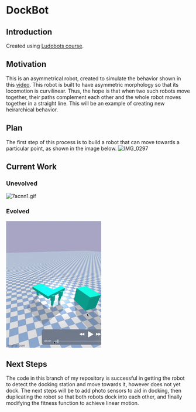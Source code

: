 # DockBot

## Introduction
Created using [Ludobots course](https://www.reddit.com/r/ludobots/wiki/installation/).

## Motivation
This is an asymmetrical robot, created to simulate the behavior shown in this [video](https://youtu.be/UeAzWnlgWWE). This robot is built to have asymmetric morphology so that its locomotion is curvilinear. Thus, the hope is that when two such robots move together, their paths complement each other and the whole robot moves together in a straight line. This will be an example of creating new heirarchical behavior.

## Plan
The first step of this process is to build a robot that can move towards a particular point, as shown in the image below.
![IMG_0297](https://user-images.githubusercontent.com/114432525/217398896-f715f12b-a6ed-4fe2-8990-bb6268372af5.PNG)

## Current Work
### Unevolved
![7acnn1.gif](7acnn1.gif)
### Evolved
![7acn9g.gif](7acn9g.gif)

## Next Steps
The code in this branch of my repository is successful in getting the robot to detect the docking station and move towards it, however does not yet dock. The next steps will be to add photo sensors to aid in docking, then duplicating the robot so that both robots dock into each other, and finally modifying the fitness function to achieve linear motion.
